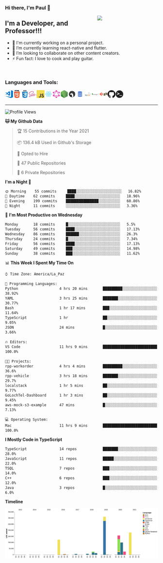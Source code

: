 ### Hi there, I'm Paul 👋
<img align='right' src='https://media.giphy.com/media/bcKmIWkUMCjVm/giphy.gif' width='200"'>

## I'm a Developer, and Professor!!!
- 🔭 I'm currently working on a personal project. 
- 🌱 I’m currently learning react-native and flutter. 
- 👯 I’m looking to collaborate on other content creators. 
- ⚡ Fun fact: I love to cook and play guitar. 
<br/>

### Languages and Tools:
[<img align="left" alt="Visual Studio Code" width="26px" src="https://raw.githubusercontent.com/github/explore/80688e429a7d4ef2fca1e82350fe8e3517d3494d/topics/visual-studio-code/visual-studio-code.png" />][webdevplaylist]
[<img align="left" alt="HTML5" width="26px" src="https://raw.githubusercontent.com/github/explore/80688e429a7d4ef2fca1e82350fe8e3517d3494d/topics/html/html.png" />][webdevplaylist]
[<img align="left" alt="CSS3" width="26px" src="https://raw.githubusercontent.com/github/explore/80688e429a7d4ef2fca1e82350fe8e3517d3494d/topics/css/css.png" />][cssplaylist]
[<img align="left" alt="Sass" width="26px" src="https://raw.githubusercontent.com/github/explore/80688e429a7d4ef2fca1e82350fe8e3517d3494d/topics/sass/sass.png" />][cssplaylist]
[<img align="left" alt="JavaScript" width="26px" src="https://raw.githubusercontent.com/github/explore/80688e429a7d4ef2fca1e82350fe8e3517d3494d/topics/javascript/javascript.png" />][jsplaylist]
[<img align="left" alt="React" width="26px" src="https://raw.githubusercontent.com/github/explore/80688e429a7d4ef2fca1e82350fe8e3517d3494d/topics/react/react.png" />][reactplaylist]
[<img align="left" alt="GraphQL" width="26px" src="https://raw.githubusercontent.com/github/explore/80688e429a7d4ef2fca1e82350fe8e3517d3494d/topics/graphql/graphql.png" />][webdevplaylist]
[<img align="left" alt="Node.js" width="26px" src="https://raw.githubusercontent.com/github/explore/80688e429a7d4ef2fca1e82350fe8e3517d3494d/topics/nodejs/nodejs.png" />][webdevplaylist]
[<img align="left" alt="Deno" width="26px" src="https://raw.githubusercontent.com/github/explore/361e2821e2dea67711cde99c9c40ed357061cf27/topics/deno/deno.png" />][webdevplaylist]
[<img align="left" alt="SQL" width="26px" src="https://raw.githubusercontent.com/github/explore/80688e429a7d4ef2fca1e82350fe8e3517d3494d/topics/sql/sql.png" />][webdevplaylist]
[<img align="left" alt="MySQL" width="26px" src="https://raw.githubusercontent.com/github/explore/80688e429a7d4ef2fca1e82350fe8e3517d3494d/topics/mysql/mysql.png" />][webdevplaylist]
[<img align="left" alt="MongoDB" width="26px" src="https://raw.githubusercontent.com/github/explore/80688e429a7d4ef2fca1e82350fe8e3517d3494d/topics/mongodb/mongodb.png" />][webdevplaylist]
[<img align="left" alt="Git" width="26px" src="https://raw.githubusercontent.com/github/explore/80688e429a7d4ef2fca1e82350fe8e3517d3494d/topics/git/git.png" />][webdevplaylist]
[<img align="left" alt="GitHub" width="26px" src="https://raw.githubusercontent.com/github/explore/78df643247d429f6cc873026c0622819ad797942/topics/github/github.png" />][webdevplaylist]
[<img align="left" alt="Terminal" width="26px" src="https://raw.githubusercontent.com/github/explore/80688e429a7d4ef2fca1e82350fe8e3517d3494d/topics/terminal/terminal.png" />][webdevplaylist]

<br />
<br />

---

<!--START_SECTION:waka-->
![Profile Views](http://img.shields.io/badge/Profile%20Views-3-blue)

**🐱 My Github Data** 

> 🏆 15 Contributions in the Year 2021
 > 
> 📦 136.4 kB Used in Github's Storage 
 > 
> 💼 Opted to Hire
 > 
> 📜 47 Public Repositories 
 > 
> 🔑 6 Private Repositories  
 > 
**I'm a Night 🦉** 

```text
🌞 Morning    55 commits     ████░░░░░░░░░░░░░░░░░░░░░   16.82% 
🌆 Daytime    62 commits     ████░░░░░░░░░░░░░░░░░░░░░   18.96% 
🌃 Evening    199 commits    ███████████████░░░░░░░░░░   60.86% 
🌙 Night      11 commits     ░░░░░░░░░░░░░░░░░░░░░░░░░   3.36%

```
📅 **I'm Most Productive on Wednesday** 

```text
Monday       18 commits     █░░░░░░░░░░░░░░░░░░░░░░░░   5.5% 
Tuesday      56 commits     ████░░░░░░░░░░░░░░░░░░░░░   17.13% 
Wednesday    86 commits     ██████░░░░░░░░░░░░░░░░░░░   26.3% 
Thursday     24 commits     █░░░░░░░░░░░░░░░░░░░░░░░░   7.34% 
Friday       56 commits     ████░░░░░░░░░░░░░░░░░░░░░   17.13% 
Saturday     49 commits     ███░░░░░░░░░░░░░░░░░░░░░░   14.98% 
Sunday       38 commits     ███░░░░░░░░░░░░░░░░░░░░░░   11.62%

```


📊 **This Week I Spent My Time On** 

```text
⌚︎ Time Zone: America/La_Paz

💬 Programming Languages: 
Python                   4 hrs 20 mins       █████████░░░░░░░░░░░░░░░░   38.92% 
YAML                     3 hrs 25 mins       ███████░░░░░░░░░░░░░░░░░░   30.77% 
Bash                     1 hr 17 mins        ███░░░░░░░░░░░░░░░░░░░░░░   11.64% 
TypeScript               1 hr                ██░░░░░░░░░░░░░░░░░░░░░░░   9.05% 
JSON                     24 mins             █░░░░░░░░░░░░░░░░░░░░░░░░   3.66%

🔥 Editors: 
VS Code                  11 hrs 9 mins       █████████████████████████   100.0%

🐱‍💻 Projects: 
rpp-workorder            4 hrs 4 mins        █████████░░░░░░░░░░░░░░░░   36.6% 
rpp-vehicle              3 hrs 18 mins       ███████░░░░░░░░░░░░░░░░░░   29.7% 
localstack               1 hr 5 mins         ██░░░░░░░░░░░░░░░░░░░░░░░   9.77% 
GoLochTel-Dashboard      1 hr 3 mins         ██░░░░░░░░░░░░░░░░░░░░░░░   9.45% 
aws-mock-s3-example      47 mins             █░░░░░░░░░░░░░░░░░░░░░░░░   7.13%

💻 Operating System: 
Mac                      11 hrs 9 mins       █████████████████████████   100.0%

```

**I Mostly Code in TypeScript** 

```text
TypeScript               14 repos            ███████░░░░░░░░░░░░░░░░░░   28.0% 
JavaScript               11 repos            █████░░░░░░░░░░░░░░░░░░░░   22.0% 
TSQL                     7 repos             ███░░░░░░░░░░░░░░░░░░░░░░   14.0% 
C++                      6 repos             ███░░░░░░░░░░░░░░░░░░░░░░   12.0% 
Java                     3 repos             █░░░░░░░░░░░░░░░░░░░░░░░░   6.0%

```


**Timeline**

![Chart not found](https://raw.githubusercontent.com/PaulLandaeta/PaulLandaeta/master/charts/bar_graph.png) 


<!--END_SECTION:waka-->


[webdevplaylist]: https
[jsplaylist]: https
[cssplaylist]: https
[reactplaylist]: https